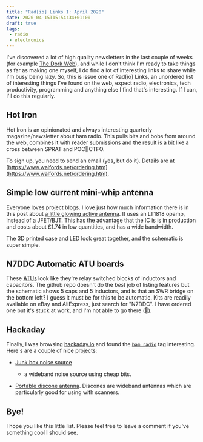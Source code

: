 ```yaml
---
title: "Rad[io] Links 1: April 2020"
date: 2020-04-15T15:54:34+01:00
draft: true
tags:
 - radio
 - electronics
---
```


I've discovered a lot of high quality newsletters in the last couple of weeks
(for example [The Dork Web](https://thedorkweb.substack.com/)),
and while I don't think I'm ready to take things as far as making one myself, I
do find a lot of interesting links to share while I'm busy being lazy.
So, this is issue one of Rad[io] Links, an unordered list of interesting things
I've found on the web, expect radio, electronics, tech productivity,
programming and anything else I find that's interesting. If I can, I'll do this
regularly.

## Hot Iron

Hot Iron is an opinionated and always interesting quarterly magazine/newsletter
about ham radio. This pulls bits and bobs from around the web, combines it with
reader submissions and the result is a bit like a cross between SPRAT and
POC||CTFO.

To sign up, you need to send an email (yes, but do it). Details are at
[https://www.walfords.net/ordering.htm](https://www.walfords.net/ordering.htm).

## Simple low current mini-whip antenna

Everyone loves project blogs. I love just how much information there is in this post about
[a little glowing active antenna](https://circuitsalad.com/2020/02/13/simple-low-current-mini-whip-antenna/).
It uses an LT1818 opamp, instead of a JFET/BJT. This has the advantage that the IC
is is in production and costs about £1.74 in low quantities, and has a wide bandwidth.

The 3D printed case and LED look great together, and the schematic is super simple.

## N7DDC Automatic ATU boards

These [ATUs](https://github.com/Dfinitski/N7DDC-ATU-100-mini-and-extended-boards)
look like they're relay switched blocks of inductors and capacitors. The
github repo doesn't do the _best_ job of listing features but the schematic
shows 5 caps and 5 inductors, and is that an SWR bridge on the bottom left? I
guess it must be for this to be automatic. Kits are readily available on eBay
and AliExpress, just search for "N7DDC". I have ordered one but it's stuck at
work, and I'm not able to go there (🦠).

## Hackaday

Finally, I was browsing [hackaday.io](https://hackaday.io) and found the [`ham
radio`](https://hackaday.io/projects?tag=ham%20radio) tag interesting. Here's
are a couple of nice projects:

* [Junk box noise
  source](http://www.lifeatwarp9.com/2017/05/curiously-strong-junk-box-noise-source/)
  - a wideband noise source using cheap bits.

* [Portable discone
  antenna](https://hackaday.io/project/169167-portable-discone-antenna).
  Discones are wideband antennas which are particularly good for using with
  scanners.

## Bye!

I hope you like this little list. Please feel free to leave a comment if you've
something cool I should see.
